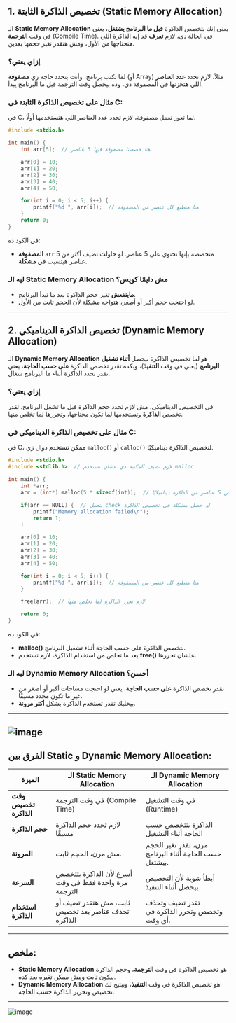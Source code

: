 

## **1. تخصيص الذاكرة الثابتة (Static Memory Allocation)**

الـ **Static Memory Allocation** يعني إنك بتخصص الذاكرة **قبل ما البرنامج يشتغل**، يعني في وقت **الترجمة** (Compile Time). في الحالة دي، لازم **تعرف** قد إيه الذاكرة اللي هتحتاجها من الأول، ومش هتقدر تغير حجمها بعدين.

### **إزاي يعني؟**

لما تكتب برنامج، وأنت بتحدد حاجة زي **مصفوفة** (أو Array) مثلاً، لازم تحدد **عدد العناصر** اللي هتخزنها في المصفوفة دي، وده بيحصل وقت الترجمة قبل ما البرنامج يبدأ.

### **مثال على تخصيص الذاكرة الثابتة في C**:

في C، لما تعوز تعمل مصفوفة، لازم تحدد عدد العناصر اللي هتستخدمها أولًا.

```c
#include <stdio.h>

int main() {
    int arr[5];  // هنا خصصنا مصفوفة فيها 5 عناصر

    arr[0] = 10;
    arr[1] = 20;
    arr[2] = 30;
    arr[3] = 40;
    arr[4] = 50;

    for(int i = 0; i < 5; i++) {
        printf("%d ", arr[i]);  // هنا هنطبع كل عنصر من المصفوفة
    }
    return 0;
}
```

في الكود ده:
- **المصفوفة** `arr` متخصصة بإنها تحتوي على 5 عناصر. لو حاولت تضيف أكثر من 5 عناصر هيتسبب في **مشكلة**.

### **ليه الـ Static Memory Allocation مش دايمًا كويس؟**
- **ماينفعش** تغير حجم الذاكرة بعد ما تبدأ البرنامج.
- لو احتجت حجم أكبر أو أصغر، هتواجه مشكلة لأن الحجم ثابت من الأول.

---

## **2. تخصيص الذاكرة الديناميكي (Dynamic Memory Allocation)**

الـ **Dynamic Memory Allocation** هو لما تخصيص الذاكرة بيحصل **أثناء تشغيل البرنامج** (يعني في وقت **التنفيذ**)، وبكده تقدر تخصص الذاكرة **على حسب الحاجة**، يعني تقدر تحدد الذاكرة أثناء ما البرنامج شغال.

### **إزاي يعني؟**

في التخصيص الديناميكي، مش لازم تحدد حجم الذاكرة قبل ما تشغل البرنامج. تقدر تخصص **الذاكرة** وتستخدمها لما تكون محتاجها، وتحررها لما تخلص منها.

### **مثال على تخصيص الذاكرة الديناميكي في C:**

في C، ممكن تستخدم دوال زي `malloc()` أو `calloc()` لتخصيص الذاكرة ديناميكيًا.

```c
#include <stdio.h>
#include <stdlib.h>  // لازم نضيف المكتبة دي عشان نستخدم malloc

int main() {
    int *arr;
    arr = (int*) malloc(5 * sizeof(int));  // بنخصص 5 عناصر من الذاكرة ديناميكيًا

    if(arr == NULL) {  // بنعمل check لو حصل مشكلة في تخصيص الذاكرة
        printf("Memory allocation failed\n");
        return 1;
    }

    arr[0] = 10;
    arr[1] = 20;
    arr[2] = 30;
    arr[3] = 40;
    arr[4] = 50;

    for(int i = 0; i < 5; i++) {
        printf("%d ", arr[i]);  // هنا هنطبع كل عنصر من المصفوفة
    }

    free(arr);  // لازم نحرر الذاكرة لما نخلص منها

    return 0;
}
```

في الكود ده:
- **malloc()** بتخصص الذاكرة على حسب الحاجة أثناء تشغيل البرنامج.
- بعد ما تخلص من استخدام الذاكرة، لازم تستخدم **free()** علشان تحررها.

### **ليه الـ Dynamic Memory Allocation أحسن؟**
- تقدر تخصص الذاكرة **على حسب الحاجة**، يعني لو احتجت مساحات أكبر أو أصغر من غير ما تكون محدد مسبقًا.
- بيخليك تقدر تستخدم الذاكرة بشكل **أكثر مرونة**.

---
![image](https://github.com/user-attachments/assets/0e830749-8316-474b-9e14-4fb3ed7d6198)
---

## **الفرق بين Static و Dynamic Memory Allocation**:

| **الميزة**                     | **الـ Static Memory Allocation**                           | **الـ Dynamic Memory Allocation**                           |
|---------------------------------|-----------------------------------------------------------|------------------------------------------------------------|
| **وقت تخصيص الذاكرة**           | في وقت الترجمة (Compile Time)                              | في وقت التشغيل (Runtime)                                   |
| **حجم الذاكرة**                 | لازم تحدد حجم الذاكرة مسبقًا                              | الذاكرة بتتخصص حسب الحاجة أثناء التشغيل                    |
| **المرونة**                     | مش مرن، الحجم ثابت.                                      | مرن، تقدر تغير الحجم حسب الحاجة أثناء البرنامج بيشتغل.    |
| **السرعة**                      | أسرع لأن الذاكرة بتتخصص مرة واحدة فقط في وقت الترجمة     | أبطأ شوية لأن التخصيص بيحصل أثناء التنفيذ                 |
| **استخدام الذاكرة**             | ثابت، مش هتقدر تضيف أو تحذف عناصر بعد تخصيص الذاكرة      | تقدر تضيف وتحذف وتخصص وتحرر الذاكرة في أي وقت.           |

---

## **ملخص**:
- **Static Memory Allocation** هو تخصيص الذاكرة في وقت **الترجمة**، وحجم الذاكرة بيكون ثابت ومش ممكن تغيره بعد كده.
- **Dynamic Memory Allocation** هو تخصيص الذاكرة في وقت **التنفيذ**، وبيتيح لك تخصيص وتحرير الذاكرة حسب الحاجة.

---

![image](https://github.com/user-attachments/assets/721f7620-ad20-4606-9844-54ede08ff5e1)
